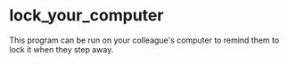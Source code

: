 # lock_your_computer
This program can be run on your colleague's computer to remind them to lock it when they step away.
